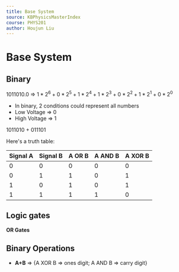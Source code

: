```yaml
---
title: Base System
source: KBPhysicsMasterIndex
course: PHYS201
author: Houjun Liu
---
```


# Base System

## Binary

1011010.0 => $1*2^6 + 0*2^5 + 1*2^4 + 1*2^3 + 0*2^2 + 1*2^1 + 0*2^0$

* In binary, 2 conditions could represent all numbers
* Low Voltage => 0
* High Voltage => 1

1011010 + 011101

Here's a truth table:

| Signal A | Signal B | A OR B | A AND B | A XOR B |
|---|---|---|---|---|
|0|0|0|0|0|
|0|1|1|0|1|
|1|0|1|0|1|
|1|1|1|1|0|

## Logic gates
**OR Gates**

## Binary Operations
* **A+B** => {A XOR B => ones digit; A AND B => carry digit}

